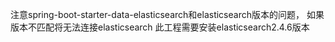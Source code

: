 注意spring-boot-starter-data-elasticsearch和elasticsearch版本的问题，
如果版本不匹配将无法连接elasticsearch
此工程需要安装elasticsearch2.4.6版本